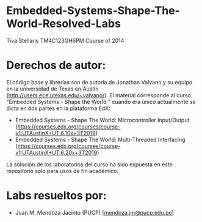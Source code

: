 # Embedded-Systems-Shape-The-World-Resolved-Labs
Tiva Stellaris TM4C123GH6PM Course of 2014 

# Derechos de autor:
El código base y librerías son de autoría de Jonathan Valvano y su equipo en la universidad de Texas en Austin (http://users.ece.utexas.edu/~valvano/). El material corresponde al curso "Embedded Systems - Shape the World "
cuando era único actualmente se dicta en dos partes en la plataforma EdX:
- Embedded Systems - Shape The World: Microcontroller Input/Output (https://courses.edx.org/courses/course-v1:UTAustinX+UT.6.10x+3T2019)
- Embedded Systems - Shape The World: Multi-Threaded Interfacing (https://courses.edx.org/courses/course-v1:UTAustinX+UT.6.20x+3T2019)

La solución de los laboratorios del curso ha sido expuesta en este repositorio solo para usos de fin académico. 

# Labs resueltos por:
- Juan M. Mendoza Jacinto (PUCP) [mendoza.jm@pucp.edu.pe]


